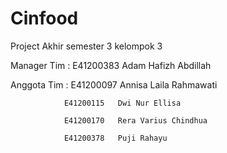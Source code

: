 # Cinfood
Project Akhir semester 3 kelompok 3

Manager Tim :   E41200383  	Adam Hafizh Abdillah

Anggota Tim :   E41200097  	Annisa Laila Rahmawati

                E41200115  	Dwi Nur Ellisa
                
                E41200170  	Rera Varius Chindhua
                
                E41200378  	Puji Rahayu

